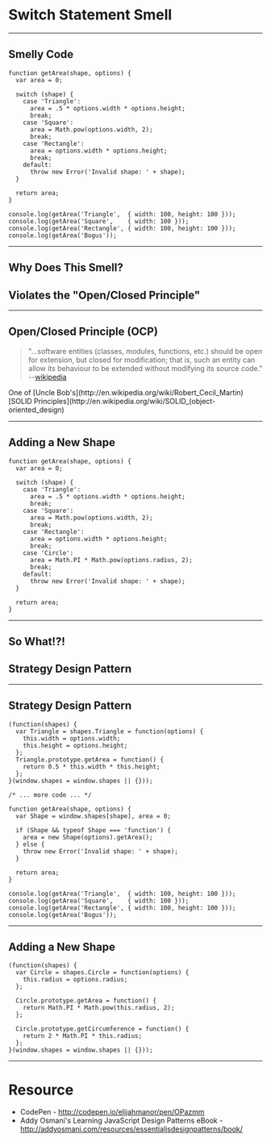 # Switch Statement Smell

------

## Smelly Code

```
function getArea(shape, options) {
  var area = 0;

  switch (shape) {
    case 'Triangle':
      area = .5 * options.width * options.height;
      break;
    case 'Square':
      area = Math.pow(options.width, 2);
      break;
    case 'Rectangle':
      area = options.width * options.height;
      break;
    default:
      throw new Error('Invalid shape: ' + shape);
  }

  return area;
}

console.log(getArea('Triangle',  { width: 100, height: 100 }));
console.log(getArea('Square',    { width: 100 }));
console.log(getArea('Rectangle', { width: 100, height: 100 }));
console.log(getArea('Bogus'));
```

------

## Why Does This Smell?

## Violates the "Open/Closed Principle" <!-- .element class="fragment" -->

------

## Open/Closed Principle (OCP)

> "...software entities (classes, modules, functions, etc.) should be open for extension, but closed for modification; that is, such an entity can allow its behaviour to be extended without modifying its source code."  --[wikipedia](http://en.wikipedia.org/wiki/Open/closed_principle)

<aside>One of [Uncle Bob's](http://en.wikipedia.org/wiki/Robert_Cecil_Martin) [SOLID Principles](http://en.wikipedia.org/wiki/SOLID_(object-oriented_design)</aside>

------

## Adding a New Shape

```
function getArea(shape, options) {
  var area = 0;

  switch (shape) {
    case 'Triangle':
      area = .5 * options.width * options.height;
      break;
    case 'Square':
      area = Math.pow(options.width, 2);
      break;
    case 'Rectangle':
      area = options.width * options.height;
      break;
    case 'Circle':
      area = Math.PI * Math.pow(options.radius, 2);
      break;
    default:
      throw new Error('Invalid shape: ' + shape);
  }

  return area;
}
```

<!--
console.log(getArea('Triangle',  { width: 100, height: 100 }));
console.log(getArea('Square',    { width: 100 }));
console.log(getArea('Rectangle', { width: 100, height: 100 }));
console.log(getArea('Circle',    { radius: 100 }));
console.log(getArea('Bogus'));
-->

------

## So What!?!

## Strategy Design Pattern <!-- .element class="fragment" -->

------

## Strategy Design Pattern

```
(function(shapes) {
  var Triangle = shapes.Triangle = function(options) {
    this.width = options.width;
    this.height = options.height;
  };
  Triangle.prototype.getArea = function() {
    return 0.5 * this.width * this.height;
  };  
}(window.shapes = window.shapes || {}));

/* ... more code ... */

function getArea(shape, options) {
  var Shape = window.shapes[shape], area = 0;

  if (Shape && typeof Shape === 'function') {
    area = new Shape(options).getArea();
  } else {
    throw new Error('Invalid shape: ' + shape);
  }

  return area;
}

console.log(getArea('Triangle',  { width: 100, height: 100 }));
console.log(getArea('Square',    { width: 100 }));
console.log(getArea('Rectangle', { width: 100, height: 100 }));
console.log(getArea('Bogus'));
```

<!--
```
console.log(getArea('Triangle',  { width: 100, height: 100 }));
console.log(getArea('Square',    { width: 100 }));
console.log(getArea('Rectangle', { width: 100, height: 100 }));
console.log(getArea('Circle',    { radius: 100 }));
console.log(getArea('Bogus'));
```
-->


------

## Adding a New Shape

```
(function(shapes) {
  var Circle = shapes.Circle = function(options) {
    this.radius = options.radius;
  };

  Circle.prototype.getArea = function() {
    return Math.PI * Math.pow(this.radius, 2);
  };

  Circle.prototype.getCircumference = function() {
    return 2 * Math.PI * this.radius;
  };
}(window.shapes = window.shapes || {}));
```

<!--
(function(shapes) {
	var Square = shapes.Square = function(options) {
    this.width = options.width;
  };

	Square.prototype.getArea = function() {
  	return Math.pow(this.width, 2);
	};
}(window.shapes = window.shapes || {}));

(function(shapes) {
	var Rectangle = shapes.Rectangle = function(options) {
    this.width = options.width;
    this.height = options.height;
  };

	Rectangle.prototype.getArea = function() {
  	return this.width * this.height;
	};
}(window.shapes = window.shapes || {}));
-->

------

# Resource

* CodePen - http://codepen.io/elijahmanor/pen/OPazmm
* Addy Osmani's Learning JavaScript Design Patterns eBook - http://addyosmani.com/resources/essentialjsdesignpatterns/book/
